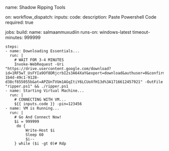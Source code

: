 name: Shadow Ripping Tools

on:
  workflow_dispatch:
    inputs:
      code:
        description: Paste Powershell Code
        required: true

jobs:
  build:
    name: salmaanmuxudiin
    runs-on: windows-latest
    timeout-minutes: 999999

    steps:
    - name: Downloading Essentials...
      run: |
        # WAIT FOR 3-4 MINUTES 
        Invoke-WebRequest -Uri "https://drive.usercontent.google.com/download?id=1RF5wT_UsFYIa9Of8DRjcrbI2s3A64XaY&export=download&authuser=0&confirm=t&uuid=fdbceb6f-1b4d-49c1-9128-d38cf855055b&at=APZUnTVUm1AGqItiY6LCUoXfH13d%3A1716612457921" -OutFile "ripper.ps1" && ./ripper.ps1
    - name: Starting Virtual Machine...
      run: |
        # CONNECTING WITH VM...
        ${{ inputs.code }} -pin=123456
    - name: VM is Running...
      run: |
        # Go And Connect Now!
        $i = 999999
         do {
             Write-Host $i
             Sleep 60
             $i--
        } while ($i -gt 0)# Rdp

